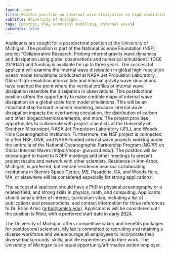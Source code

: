 ```yaml
---
layout: post
title: Postdoc position on internal wave dissipation in high-resolution ocean models (Ann Arbor, Michigan)
subtitle: University of Michigan
tags: [postdoc, USA, numerical modelling, internal waves]
comments: false
---
```

Applicants are sought for a postdoctoral position at the University of Michigan. The position is
part of the National Science Foundation (NSF) project “Collaborative Research: Probing internal
gravity wave dynamics and dissipation using global observations and numerical simulations”
(OCE 2319142) and funding is available for up to three years. The successful applicant will
examine the internal wave dissipation in global high-resolution ocean model simulations
conducted at NASA Jet Propulsion Laboratory. Global high-resolution internal tide and internal
gravity wave simulations have reached the point where the vertical profiles of internal wave
dissipation resemble the dissipation in observations. This postdoctoral position offers the
opportunity to make credible maps of internal wave dissipation on a global scale from model
simulations. This will be an important step forward in ocean modeling, because internal wave
dissipation impacts the overturning circulation, the distribution of carbon and other
biogeochemical elements, and more. The project provides opportunities to collaborate with
project scientists at the University of Southern Mississippi, NASA Jet Propulsion Laboratory
(JPL), and Woods Hole Oceanographic Institution. Furthermore, the NSF project is connected to
other NSF, ONR, and NASA-funded internal wave projects working under the umbrella of the
National Oceanographic Partnership Program (NOPP) on Global Internal Waves (https://nopp-
giw.ucsd.edu/). The postdoc will be encouraged to travel to NOPP meetings and other meetings
to present project results and network with other scientists. Residence in Ann Arbor, Michigan,
is preferred, but remote residence near our collaborating institutions in Stennis Space Center,
MS, Pasadena, CA, and Woods Hole, MA, or elsewhere will be considered especially for strong
applications.

The successful applicant should have a PhD in physical oceanography or a related field, and
strong skills in physics, math, and computing. Applicants should send a letter of interest,
curriculum vitae, including a list of publications and presentations, and contact information for
three references to Dr. Brian Arbic (arbic@umich.edu). Applications will be considered until the
position is filled, with a preferred start date in early 2024.

The University of Michigan offers competitive salary and benefits packages for postdoctoral
scientists. My lab is committed to recruiting and retaining a diverse workforce and we
encourage all employees to incorporate their diverse backgrounds, skills, and life experiences
into their work. The University of Michigan is an equal opportunity/affirmative action employer.
